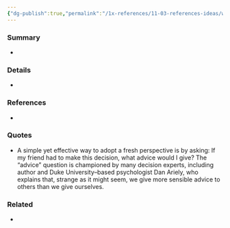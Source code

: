 ```yaml
---
{"dg-publish":true,"permalink":"/1x-references/11-03-references-ideas/we-give-better-advice-to-others-than-to-ourselves/","title":"We give better advice to others than to ourselves","dgShowBacklinks":false}
---
```



### Summary
- 

### Details
- 

### References
- 

### Quotes
- A simple yet effective way to adopt a fresh perspective is by asking: If my friend had to make this decision, what advice would I give? The “advice” question is championed by many decision experts, including author and Duke University–based psychologist Dan Ariely, who explains that, strange as it might seem, we give more sensible advice to others than we give ourselves.


### Related
- 